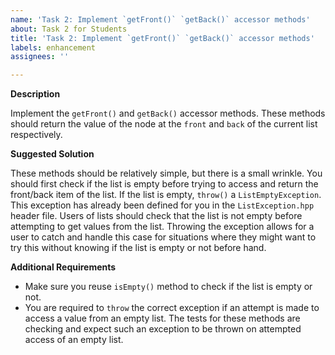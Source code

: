```yaml
---
name: 'Task 2: Implement `getFront()` `getBack()` accessor methods'
about: Task 2 for Students
title: 'Task 2: Implement `getFront()` `getBack()` accessor methods'
labels: enhancement
assignees: ''

---
```


**Description**

Implement the `getFront()` and `getBack()` accessor methods.  These methods should return the value of the node at the `front` and `back` of the current list respectively.

**Suggested Solution**

These methods should be relatively simple, but there is a small wrinkle.  You should first check if the list is empty before trying to access and return the front/back item of the list.  If the list is empty, `throw()` a `ListEmptyException`.  This exception has already been defined for you in the `ListException.hpp` header file.  Users of lists should check that the list is not empty before attempting to get values from the list.  Throwing the exception allows for a user to catch and handle this case for situations where they might want to try this without knowing if the list is empty or not before hand.

**Additional Requirements**

- Make sure you reuse `isEmpty()` method to check if the list is empty or not.
- You are required to `throw` the correct exception if an attempt is made to access a value from an empty list. The tests for these methods are checking and expect such an exception to be thrown on attempted access of an empty list.


